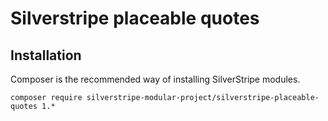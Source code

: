 # Silverstripe placeable quotes

## Installation
Composer is the recommended way of installing SilverStripe modules.
```
composer require silverstripe-modular-project/silverstripe-placeable-quotes 1.*
```
